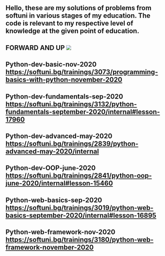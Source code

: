Hello, these are my solutions of problems from softuni in various stages of my education. The code is relevant to my respective level of knowledge at the given point of education.
----
FORWARD AND UP
![](https://spisanie8.bg/uf/articles/6275/item_istock667315292.jpg)
----
Python-dev-basic-nov-2020
https://softuni.bg/trainings/3073/programming-basics-with-python-november-2020
----
Python-dev-fundamentals-sep-2020
https://softuni.bg/trainings/3132/python-fundamentals-september-2020/internal#lesson-17960
----
Python-dev-advanced-may-2020
https://softuni.bg/trainings/2839/python-advanced-may-2020/internal
----
Python-dev-OOP-june-2020
https://softuni.bg/trainings/2841/python-oop-june-2020/internal#lesson-15460
----
Python-web-basics-sep-2020
https://softuni.bg/trainings/3019/python-web-basics-september-2020/internal#lesson-16895
----
Python-web-framework-nov-2020
https://softuni.bg/trainings/3180/python-web-framework-november-2020
----

